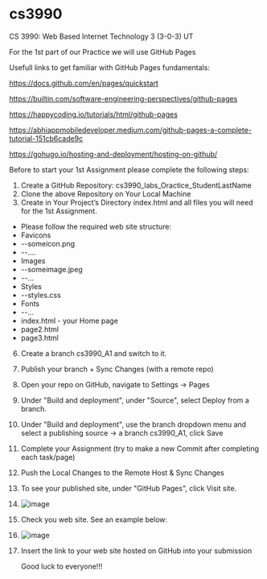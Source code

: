 # cs3990
CS 3990: Web Based Internet Technology 3 (3-0-3) UT

For the 1st part of our Practice we will use GitHub Pages

Usefull links to get familiar with GitHub Pages fundamentals:

https://docs.github.com/en/pages/quickstart

https://builtin.com/software-engineering-perspectives/github-pages

https://happycoding.io/tutorials/html/github-pages

https://abhiappmobiledeveloper.medium.com/github-pages-a-complete-tutorial-151cb6cade9c

https://gohugo.io/hosting-and-deployment/hosting-on-github/



Before to start your 1st Assignment please complete the following steps:
1. Create a GitHub Repository: cs3990_labs_Oractice_StudentLastName
2. Clone the above Repository on Your Local Machine
3. Create in Your Project’s Directory index.html and all files you will need for the 1st Assignment.
  - Please follow the required web site structure:
  - Favicons
  - --someicon.png
  - --....
  - Images
  - --someimage.jpeg
  - --...
  - Styles
  - --styles.css
  - Fonts
  - --...
  - index.html - your Home page
  - page2.html
  - page3.html

6. Create a branch cs3990_A1 and switch to it.
7. Publish your branch + Sync Changes (with a remote repo)
9. Open your repo on GitHub, navigate to Settings -> Pages
10. Under "Build and deployment", under "Source", select Deploy from a branch.
11. Under "Build and deployment", use the branch dropdown menu and select a publishing source -> a branch cs3990_A1, click Save
12. Complete your Assignment (try to make a new Commit after completing each task/page)
13. Push the Local Changes to the Remote Host & Sync Changes
14. To see your published site, under "GitHub Pages", click  Visit site.
15. ![image](https://github.com/user-attachments/assets/feb2d291-13e8-4d15-9f72-3023e749e821)
16. Check you web site. See an example below:
17. ![image](https://github.com/user-attachments/assets/421c2030-9b0b-4ed1-b0ca-9614abc0e20d)

18. Insert the link to your web site hosted on GitHub into your submission

    Good luck to everyone!!!


